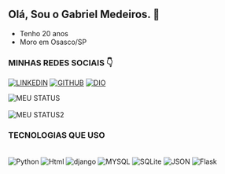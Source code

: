## Olá, Sou o Gabriel Medeiros. 👋
* Tenho 20 anos
* Moro em Osasco/SP
### MINHAS REDES SOCIAIS 👇
[![LINKEDIN](https://img.shields.io/badge/LinkedIn-0077B5?style=for-the-badge&logo=linkedin&logoColor=white)](https://www.linkedin.com/in/gabriel-medeiros-096546238/)
[![GITHUB](https://img.shields.io/badge/GitHub-100000?style=for-the-badge&logo=github&logoColor=white)](https://github.com/medeiroos)
[![DIO](https://img.shields.io/badge/website-000000?style=for-the-badge&logo=About.me&logoColor=white)](https://web.dio.me/users/gsmedeiros07)

![MEU STATUS](https://github-readme-stats.vercel.app/api?username=medeiroos&theme=blue-green)
<br><br>
![MEU STATUS2](https://github-readme-stats.vercel.app/api/top-langs/?username=medeiroos&theme=blue-green)
<br>
### TECNOLOGIAS QUE USO
<div style="display: inline_block"><br/>
<img align = "center" alt= "Python" src= "https://img.shields.io/badge/Python-3776AB?style=for-the-badge&logo=python&logoColor=white" />
<img align = "center" alt= "Html" src= "https://img.shields.io/badge/HTML-239120?style=for-the-badge&logo=html5&logoColor=white" />
<img align = "center" alt= "django" src= "https://img.shields.io/badge/Django-092E20?style=for-the-badge&logo=django&logoColor=white" />
<img align = "center" alt= "MYSQL" src= "https://img.shields.io/badge/MySQL-00000F?style=for-the-badge&logo=mysql&logoColor=white" />
<img align = "center" alt= "SQLite" src= "https://img.shields.io/badge/SQLite-07405E?style=for-the-badge&logo=sqlite&logoColor=white" />
<img align = "center" alt= "JSON" src= "https://img.shields.io/badge/json%20web%20tokens-323330?style=for-the-badge&logo=json-web-tokens&logoColor=pink" />
<img align = "center" alt= "Flask" src= "https://img.shields.io/badge/Flask-000000?style=for-the-badge&logo=flask&logoColor=white" />
</div><br/>
